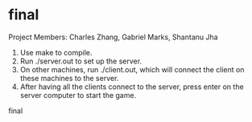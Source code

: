 # final

Project Members: Charles Zhang, Gabriel Marks, Shantanu Jha

1. Use make to compile. 
2. Run ./server.out to set up the server. 
3. On other machines, run ./client.out, which will connect the client on these machines to the server. 
4. After having all the clients connect to the server, press enter on the server computer to start the game. 


final
